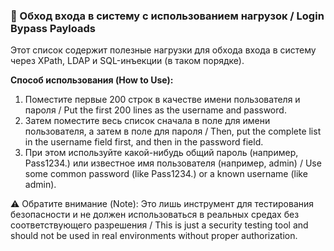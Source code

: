 ### :rocket: Обход входа в систему с использованием нагрузок / Login Bypass Payloads

Этот список содержит полезные нагрузки для обхода входа в систему через XPath, LDAP и SQL-инъекции (в таком порядке).

**Способ использования (How to Use):**
1. Поместите первые 200 строк в качестве имени пользователя и пароля / Put the first 200 lines as the username and password.
2. Затем поместите весь список сначала в поле для имени пользователя, а затем в поле для пароля / Then, put the complete list in the username field first, and then in the password field.
3. При этом используйте какой-нибудь общий пароль (например, Pass1234.) или известное имя пользователя (например, admin) / Use some common password (like Pass1234.) or a known username (like admin).

:warning: Обратите внимание (Note): Это лишь инструмент для тестирования безопасности и не должен использоваться в реальных средах без соответствующего разрешения / This is just a security testing tool and should not be used in real environments without proper authorization.
